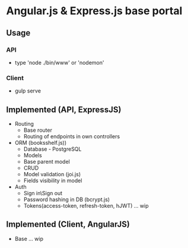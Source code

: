 # Angular.js & Express.js base portal

## Usage
### API
- type 'node ./bin/www' or 'nodemon'

### Client
- gulp serve

## Implemented (API, ExpressJS)
- Routing
    - Base router
    - Routing of endpoints in own controllers
- ORM (booksshelf.js))
    - Database - PostgreSQL 
    - Models
    - Base parent model
    - CRUD
    - Model validation (joi.js)
    - Fields visibility in model
- Auth
    - Sign in\Sign out
    - Password hashing in DB (bcrypt.js)
    - Tokens(access-token, refresh-token, hJWT) ... wip

## Implemented (Client, AngularJS)
- Base ... wip
